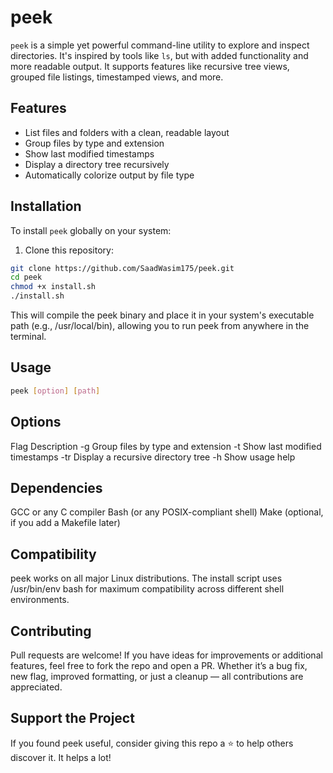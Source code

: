# peek

`peek` is a simple yet powerful command-line utility to explore and inspect directories. It's inspired by tools like `ls`, but with added functionality and more readable output. It supports features like recursive tree views, grouped file listings, timestamped views, and more.

## Features

- List files and folders with a clean, readable layout
- Group files by type and extension
- Show last modified timestamps
- Display a directory tree recursively
- Automatically colorize output by file type

## Installation

To install `peek` globally on your system:

1. Clone this repository:

```bash
git clone https://github.com/SaadWasim175/peek.git
cd peek
chmod +x install.sh
./install.sh
```
This will compile the peek binary and place it in your system's executable path (e.g., /usr/local/bin), allowing you to run peek from anywhere in the terminal.

## Usage
```bash
peek [option] [path]
```

## Options
Flag	Description
-g	Group files by type and extension
-t	Show last modified timestamps
-tr	Display a recursive directory tree
-h	Show usage help

## Dependencies
GCC or any C compiler
Bash (or any POSIX-compliant shell)
Make (optional, if you add a Makefile later)

## Compatibility
peek works on all major Linux distributions. The install script uses /usr/bin/env bash for maximum compatibility across different shell environments.

## Contributing
Pull requests are welcome! If you have ideas for improvements or additional features, feel free to fork the repo and open a PR.
Whether it’s a bug fix, new flag, improved formatting, or just a cleanup — all contributions are appreciated.

## Support the Project
If you found peek useful, consider giving this repo a ⭐️ to help others discover it. It helps a lot!
